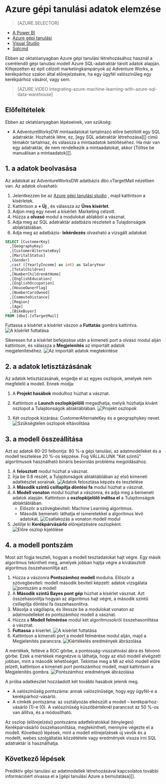 <properties
   pageTitle="Azure gépi tanulási adatok elemzése |} Microsoft Azure"
   description="Azure gépi tanulási létrehozásához használandó a cserélendő gépi tanulási modell Azure SQL-adatraktár tárolt adatok alapján."
   services="sql-data-warehouse"
   documentationCenter="NA"
   authors="kevinvngo"
   manager="barbkess"
   editor=""/>

<tags
   ms.service="sql-data-warehouse"
   ms.devlang="NA"
   ms.topic="get-started-article"
   ms.tgt_pltfrm="NA"
   ms.workload="data-services"
   ms.date="09/14/2016"
   ms.author="kevin;barbkess;sonyama"/>

# <a name="analyze-data-with-azure-machine-learning"></a>Azure gépi tanulási adatok elemzése

> [AZURE.SELECTOR]
- [A Power BI](sql-data-warehouse-get-started-visualize-with-power-bi.md)
- [Azure gépi tanulási](sql-data-warehouse-get-started-analyze-with-azure-machine-learning.md)
- [Visual Studio](sql-data-warehouse-query-visual-studio.md)
- [Sqlcmd](sql-data-warehouse-get-started-connect-sqlcmd.md) 

Ebben az oktatóanyagban Azure gépi tanulási létrehozásához használ a cserélendő gépi tanulási modell Azure SQL-adatraktár tárolt adatok alapján. Kifejezetten ez épít célzott marketingkampányok az Adventure Works, a kerékpárhoz szalon által előrejelzésére, ha egy ügyfél valószínűleg egy kerékpárhoz vásárol, vagy sem.

> [AZURE.VIDEO integrating-azure-machine-learning-with-azure-sql-data-warehouse]


## <a name="prerequisites"></a>Előfeltételek
Ebben az oktatóanyagban lépéseinek, van szükség:

- A AdventureWorksDW mintaadatokat tartalmazó előre betöltött egy SQL adatraktár. Hozhatók létre, ez, [egy SQL adatraktár létrehozása][] című témakör tartalmaz, és válassza a mintaadatok betöltéséhez. Ha már van egy adatraktár, de nem rendelkezik a mintaadatokat, akkor [Töltse be manuálisan a mintaadatok][].

## <a name="1-get-data"></a>1. a adatok beolvasása
Az adatokat az AdventureWorksDW adatbázis dbo.vTargetMail nézetben van. Az adatok olvasható:

1. Jelentkezzen be az [Azure gépi tanulási studio][] , majd kattintson a kísérletek.
2. Kattintson a **+ Új** , és válassza az **Üres kísérlet**.
3. Adjon meg egy nevet a kísérlet: Marketing célzott.
4. Húzza a **olvasó** modul a modulokat ablakból a vásznat.
5. Adja meg az SQL adatraktár adatbázis részleteit a Tulajdonságok ablaktáblában.
6. Adja meg az adatbázis- **lekérdezés** olvasható a vizsgált adatokat.

```sql
SELECT [CustomerKey]
  ,[GeographyKey]
  ,[CustomerAlternateKey]
  ,[MaritalStatus]
  ,[Gender]
  ,cast ([YearlyIncome] as int) as SalaryYear
  ,[TotalChildren]
  ,[NumberChildrenAtHome]
  ,[EnglishEducation]
  ,[EnglishOccupation]
  ,[HouseOwnerFlag]
  ,[NumberCarsOwned]
  ,[CommuteDistance]
  ,[Region]
  ,[Age]
  ,[BikeBuyer]
FROM [dbo].[vTargetMail]
```

Futtassa a kísérlet a kísérlet vászon a **Futtatás** gombra kattintva.
![A kísérlet futtatása][1]


Sikeresen fut a kísérlet befejezése után a kimeneti port a olvasó modul alján kattintson, és válassza a **Megjelenítés** az importált adatok megjelenítéséhez.
![Az importált adatok megtekintése][3]


## <a name="2-clean-the-data"></a>2. a adatok letisztázásának
Az adatok letisztázásának, engedje el az egyes oszlopok, amelyek nem megfelelő a modell. Ennek módja:

1. A **Projekt hasábok** modulhoz húzhat a vásznat.
2. Kattintson a **Launch oszlopkijelölő** megadhatja, melyik húzhatja kívánt oszlopot a Tulajdonságok ablaktáblában.
![Projekt oszlopok][4]

3. Két oszlopok kizárása: CustomerAlternateKey és a geographykey nevet.
![Szükségtelen oszlopok eltávolítása][5]


## <a name="3-build-the-model"></a>3. a modell összeállítása
Azt az adatok 80-20 felbontja: 80 %-a gépi tanulási, az adatmodelleket és a modell tesztelése 20 %-os képzése. Fog VÁLLALUNK "Két szintű" algoritmusok használható bináris besorolás probléma megoldásához.

1. A **felosztott** modul húzhat a vásznat.
2. Írja be 0.8 részét, a Tulajdonságok ablaktáblában az első kimeneti adatkészlet sorainak.
![Adatok felosztása képzés és tesztelése][6]
3. A **Második szintű csillapítja döntési fa** modul húzhat a vásznat.
4. A **Modell vonaton** modul húzhat a vászonra, és adja meg a bemeneti adatok alapján. Kattintson a **oszlopkijelölő indítsa el** a Tulajdonságok ablaktáblában.
      - Először a szövegbeviteli: Machine Learning algoritmus.
      - Második bemeneti: láthatja el ismeretekkel a algoritmus lévő adatokat.
![Csatlakozás a vonaton modell modul][7]
5. Jelölje ki **Kerékpárvásárló** előrejelzésére oszlopként.
![Előre oszlop kijelölése][8]


## <a name="4-score-the-model"></a>4. a modell pontszám
Most azt fogja teszteli, hogyan a modell tesztadatokat hajt végre. Egy másik algoritmus tekintheti meg, amelyek jobban hajtja végre a kiválasztott algoritmus összehasonlítja azt.

1. Húzza a vászonra **Pontszámhoz modell** modulra.
    Először a szövegbeviteli: modell második beviteli képzett: adatok vizsgálata ![pontszám a modell][9]
2. A **Második szintű Bayes pont gép** húzhat a kísérlet vásznat. Azt összehasonlítja hogyan az algoritmus hajt végre, a második szintű csillapítja döntési fa összehasonlítva.
3. Másolja a vágólapra, és illessze be a modulokat vonaton az adatmodelleket és pontszámhoz modell a vásznat.
4. Húzza a **Modell felmérése** modul két algoritmusokról összehasonlítása a vásznat.
5. **Futtassa** a kísérlet.
![A kísérlet futtatása][10]
6. Kattintson a kimeneti port a modell felmérése modul alján, majd a Megjelenítés parancsra.
![Kiértékelés eredmények ábrázolása][11]

A mértékek, feltéve a ROC görbe, a pontosság-visszahívási ábra és felvonó görbe. Ezek a mértékek megnézve is láthatja, hogy az első modell elvégzett jobban, mint a második lehetőséget. Tekintse meg a Mi az első modell előre jelzett, kattintson a kimeneti port pontszámhoz modell, majd kattintson a Megjelenítés gombra.
![Pontszámhoz eredmények ábrázolása][12]

A próba adatkészlet hozzáadott két további hasábok jelenik meg.

- A valószínűség pontszáma: annak valószínűsége, hogy egy ügyfél-e a kerékpárhoz-vásárló.
- A címkék pontszáma: az osztályozás elkészült a modell – kerékpárhoz-vásárló (1)-e (0). A valószínűség küszöbértéknél parancsot az 50 %-os van állítva, és a módosítható.

Az oszlop (előrejelzési) pontszáma adatfeliratokkal (tényleges) Kerékpárvásárló összehasonlítása, megtekintheti, mennyire végezte el a modell. Következő lépések, mint a modell előrejelzések új vevők és a modellt, webes szolgáltatás közzététele vagy eredmények vissza írni SQL adatraktár is használhatja.

## <a name="next-steps"></a>Következő lépések

Prediktív gépi tanulási az adatmodellek létrehozásával kapcsolatos további információért olvassa el a [gépi tanulási Azure a bemutatása][].

<!--Image references-->
[1]: media/sql-data-warehouse-get-started-analyze-with-azure-machine-learning/img1_reader.png
[2]: media/sql-data-warehouse-get-started-analyze-with-azure-machine-learning/img2_visualize.png
[3]: media/sql-data-warehouse-get-started-analyze-with-azure-machine-learning/img3_readerdata.png
[4]: media/sql-data-warehouse-get-started-analyze-with-azure-machine-learning/img4_projectcolumns.png
[5]: media/sql-data-warehouse-get-started-analyze-with-azure-machine-learning/img5_columnselector.png
[6]: media/sql-data-warehouse-get-started-analyze-with-azure-machine-learning/img6_split.png
[7]: media/sql-data-warehouse-get-started-analyze-with-azure-machine-learning/img7_train.png
[8]: media/sql-data-warehouse-get-started-analyze-with-azure-machine-learning/img8_traincolumnselector.png
[9]: media/sql-data-warehouse-get-started-analyze-with-azure-machine-learning/img9_score.png
[10]: media/sql-data-warehouse-get-started-analyze-with-azure-machine-learning/img10_evaluate.png
[11]: media/sql-data-warehouse-get-started-analyze-with-azure-machine-learning/img11_evalresults.png
[12]: media/sql-data-warehouse-get-started-analyze-with-azure-machine-learning/img12_scoreresults.png


<!--Article references-->
[Azure gépi tanulási studio]:https://studio.azureml.net/
[Tanulási Azure a gép – bevezetés]:https://azure.microsoft.com/documentation/articles/machine-learning-what-is-machine-learning/
[mintaadatok manuálisan betöltése]: sql-data-warehouse-load-sample-databases.md
[Hozzon létre egy SQL adatraktár]: sql-data-warehouse-get-started-provision.md

